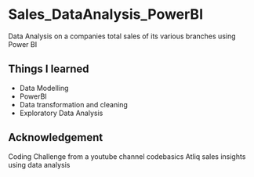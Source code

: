 # Sales_DataAnalysis_PowerBI
 Data Analysis on a companies total sales of its various branches using Power BI 

 ## Things I learned
 - Data Modelling
 - PowerBI
 - Data transformation and cleaning
 - Exploratory Data Analysis

## Acknowledgement
Coding Challenge from a youtube channel codebasics Atliq sales insights using data analysis
